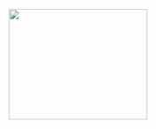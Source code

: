 <div id="header" align="center">
  <img src="https://media.giphy.com/media/XE7bVU1G502OLdJR8a/giphy.gif" width="250" height="200"/>
</div>
